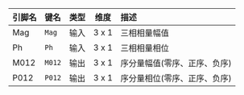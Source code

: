 <!--
DO NOT EDIT THIS FILE DIRECTLY.
This file is generated by tools/comp-docs.js.
All changes will be overwritten by regeneration.
-->

<slot class="model-pins">

| 引脚名 | 键名 | 类型 | 维度 | 描述 |
|:------ |:---- |:----:|:----:|:---- |
| Mag | `Mag` | 输入 | 3 x 1 | 三相相量幅值 |
| Ph | `Ph` | 输入 | 3 x 1 | 三相相量相位 |
| M012 | `M012` | 输出 | 3 x 1 | 序分量幅值(零序、正序、负序) |
| P012 | `P012` | 输出 | 3 x 1 | 序分量相位(零序、正序、负序) |

</slot>

